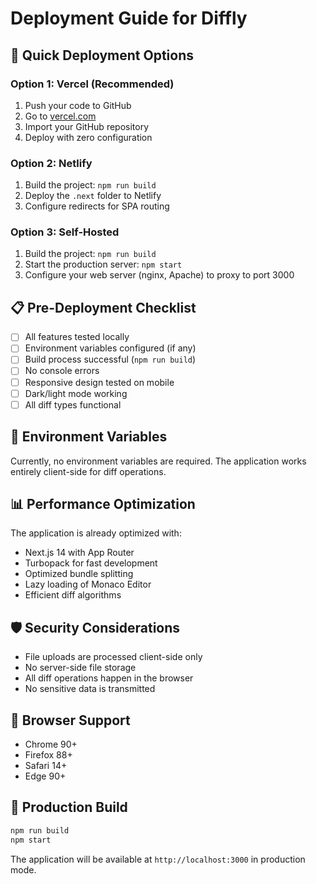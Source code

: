 # Deployment Guide for Diffly

## 🚀 Quick Deployment Options

### Option 1: Vercel (Recommended)
1. Push your code to GitHub
2. Go to [vercel.com](https://vercel.com)
3. Import your GitHub repository
4. Deploy with zero configuration

### Option 2: Netlify
1. Build the project: `npm run build`
2. Deploy the `.next` folder to Netlify
3. Configure redirects for SPA routing

### Option 3: Self-Hosted
1. Build the project: `npm run build`
2. Start the production server: `npm start`
3. Configure your web server (nginx, Apache) to proxy to port 3000

## 📋 Pre-Deployment Checklist

- [ ] All features tested locally
- [ ] Environment variables configured (if any)
- [ ] Build process successful (`npm run build`)
- [ ] No console errors
- [ ] Responsive design tested on mobile
- [ ] Dark/light mode working
- [ ] All diff types functional

## 🔧 Environment Variables

Currently, no environment variables are required. The application works entirely client-side for diff operations.

## 📊 Performance Optimization

The application is already optimized with:
- Next.js 14 with App Router
- Turbopack for fast development
- Optimized bundle splitting
- Lazy loading of Monaco Editor
- Efficient diff algorithms

## 🛡️ Security Considerations

- File uploads are processed client-side only
- No server-side file storage
- All diff operations happen in the browser
- No sensitive data is transmitted

## 📱 Browser Support

- Chrome 90+
- Firefox 88+
- Safari 14+
- Edge 90+

## 🎯 Production Build

```bash
npm run build
npm start
```

The application will be available at `http://localhost:3000` in production mode.
